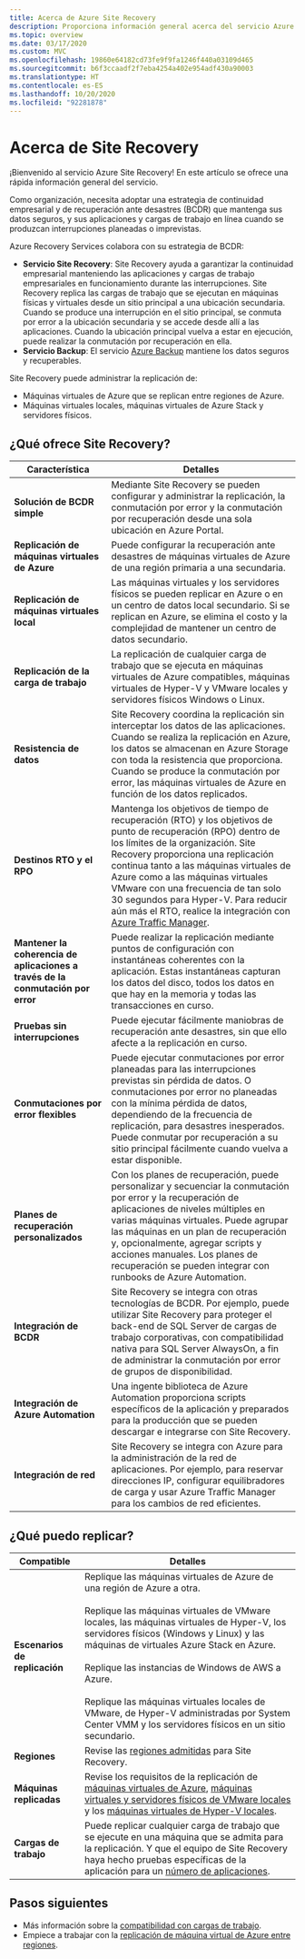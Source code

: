 ```yaml
---
title: Acerca de Azure Site Recovery
description: Proporciona información general acerca del servicio Azure Site Recovery y resume escenarios de recuperación ante desastres e implementación de migraciones.
ms.topic: overview
ms.date: 03/17/2020
ms.custom: MVC
ms.openlocfilehash: 19860e64182cd73fe9f9fa1246f440a03109d465
ms.sourcegitcommit: b6f3ccaadf2f7eba4254a402e954adf430a90003
ms.translationtype: HT
ms.contentlocale: es-ES
ms.lasthandoff: 10/20/2020
ms.locfileid: "92281878"
---
```

# <a name="about-site-recovery"></a>Acerca de Site Recovery

¡Bienvenido al servicio Azure Site Recovery! En este artículo se ofrece una rápida información general del servicio.

Como organización, necesita adoptar una estrategia de continuidad empresarial y de recuperación ante desastres (BCDR) que mantenga sus datos seguros, y sus aplicaciones y cargas de trabajo en línea cuando se produzcan interrupciones planeadas o imprevistas.

Azure Recovery Services colabora con su estrategia de BCDR:

- **Servicio Site Recovery**: Site Recovery ayuda a garantizar la continuidad empresarial manteniendo las aplicaciones y cargas de trabajo empresariales en funcionamiento durante las interrupciones. Site Recovery replica las cargas de trabajo que se ejecutan en máquinas físicas y virtuales desde un sitio principal a una ubicación secundaria. Cuando se produce una interrupción en el sitio principal, se conmuta por error a la ubicación secundaria y se accede desde allí a las aplicaciones. Cuando la ubicación principal vuelva a estar en ejecución, puede realizar la conmutación por recuperación en ella.
- **Servicio Backup**: El servicio [Azure Backup](../backup/index.yml) mantiene los datos seguros y recuperables.

Site Recovery puede administrar la replicación de:

- Máquinas virtuales de Azure que se replican entre regiones de Azure.
- Máquinas virtuales locales, máquinas virtuales de Azure Stack y servidores físicos.

## <a name="what-does-site-recovery-provide"></a>¿Qué ofrece Site Recovery?

**Característica** | **Detalles**
--- | ---
**Solución de BCDR simple** | Mediante Site Recovery se pueden configurar y administrar la replicación, la conmutación por error y la conmutación por recuperación desde una sola ubicación en Azure Portal.
**Replicación de máquinas virtuales de Azure** | Puede configurar la recuperación ante desastres de máquinas virtuales de Azure de una región primaria a una secundaria.
**Replicación de máquinas virtuales local** | Las máquinas virtuales y los servidores físicos se pueden replicar en Azure o en un centro de datos local secundario. Si se replican en Azure, se elimina el costo y la complejidad de mantener un centro de datos secundario.
**Replicación de la carga de trabajo** | La replicación de cualquier carga de trabajo que se ejecuta en máquinas virtuales de Azure compatibles, máquinas virtuales de Hyper-V y VMware locales y servidores físicos Windows o Linux.
**Resistencia de datos** | Site Recovery coordina la replicación sin interceptar los datos de las aplicaciones. Cuando se realiza la replicación en Azure, los datos se almacenan en Azure Storage con toda la resistencia que proporciona. Cuando se produce la conmutación por error, las máquinas virtuales de Azure en función de los datos replicados.
**Destinos RTO y el RPO** | Mantenga los objetivos de tiempo de recuperación (RTO) y los objetivos de punto de recuperación (RPO) dentro de los límites de la organización. Site Recovery proporciona una replicación continua tanto a las máquinas virtuales de Azure como a las máquinas virtuales VMware con una frecuencia de tan solo 30 segundos para Hyper-V. Para reducir aún más el RTO, realice la integración con [Azure Traffic Manager](https://azure.microsoft.com/blog/reduce-rto-by-using-azure-traffic-manager-with-azure-site-recovery/).
**Mantener la coherencia de aplicaciones a través de la conmutación por error** | Puede realizar la replicación mediante puntos de configuración con instantáneas coherentes con la aplicación. Estas instantáneas capturan los datos del disco, todos los datos en que hay en la memoria y todas las transacciones en curso.
**Pruebas sin interrupciones** | Puede ejecutar fácilmente maniobras de recuperación ante desastres, sin que ello afecte a la replicación en curso.
**Conmutaciones por error flexibles** | Puede ejecutar conmutaciones por error planeadas para las interrupciones previstas sin pérdida de datos. O conmutaciones por error no planeadas con la mínima pérdida de datos, dependiendo de la frecuencia de replicación, para desastres inesperados. Puede conmutar por recuperación a su sitio principal fácilmente cuando vuelva a estar disponible.
**Planes de recuperación personalizados** | Con los planes de recuperación, puede personalizar y secuenciar la conmutación por error y la recuperación de aplicaciones de niveles múltiples en varias máquinas virtuales. Puede agrupar las máquinas en un plan de recuperación y, opcionalmente, agregar scripts y acciones manuales. Los planes de recuperación se pueden integrar con runbooks de Azure Automation.
**Integración de BCDR** | Site Recovery se integra con otras tecnologías de BCDR. Por ejemplo, puede utilizar Site Recovery para proteger el back-end de SQL Server de cargas de trabajo corporativas, con compatibilidad nativa para SQL Server AlwaysOn, a fin de administrar la conmutación por error de grupos de disponibilidad.
**Integración de Azure Automation** | Una ingente biblioteca de Azure Automation proporciona scripts específicos de la aplicación y preparados para la producción que se pueden descargar e integrarse con Site Recovery.
**Integración de red** | Site Recovery se integra con Azure para la administración de la red de aplicaciones. Por ejemplo, para reservar direcciones IP, configurar equilibradores de carga y usar Azure Traffic Manager para los cambios de red eficientes.

## <a name="what-can-i-replicate"></a>¿Qué puedo replicar?

**Compatible** | **Detalles**
--- | ---
**Escenarios de replicación** | Replique las máquinas virtuales de Azure de una región de Azure a otra.<br/><br/>  Replique las máquinas virtuales de VMware locales, las máquinas virtuales de Hyper-V, los servidores físicos (Windows y Linux) y las máquinas de virtuales Azure Stack en Azure.<br/><br/> Replique las instancias de Windows de AWS a Azure.<br/><br/> Replique las máquinas virtuales locales de VMware, de Hyper-V administradas por System Center VMM y los servidores físicos en un sitio secundario.
**Regiones** | Revise las [regiones admitidas](https://azure.microsoft.com/global-infrastructure/services/?products=site-recovery) para Site Recovery. |
**Máquinas replicadas** | Revise los requisitos de la replicación de [máquinas virtuales de Azure](azure-to-azure-support-matrix.md#replicated-machine-operating-systems), [máquinas virtuales y servidores físicos de VMware locales](vmware-physical-azure-support-matrix.md#replicated-machines) y los [máquinas virtuales de Hyper-V locales](hyper-v-azure-support-matrix.md#replicated-vms).
**Cargas de trabajo** | Puede replicar cualquier carga de trabajo que se ejecute en una máquina que se admita para la replicación. Y que el equipo de Site Recovery haya hecho pruebas específicas de la aplicación para un [número de aplicaciones](site-recovery-workload.md#workload-summary).

## <a name="next-steps"></a>Pasos siguientes

- Más información sobre la [compatibilidad con cargas de trabajo](site-recovery-workload.md).
- Empiece a trabajar con la [replicación de máquina virtual de Azure entre regiones](azure-to-azure-quickstart.md).

